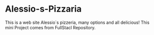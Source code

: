 # Alessio-s-Pizzaria
This is a web site Alessio`s pizzeria, many options and all delicious!
This mini Project comes from FullStacl Repository.
